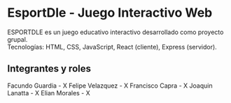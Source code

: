 # EsportDle - Juego Interactivo Web

ESPORTDLE es un juego educativo interactivo desarrollado como proyecto grupal.  
Tecnologías: HTML, CSS, JavaScript, React (cliente), Express (servidor).

## Integrantes y roles
Facundo Guardia  - X
Felipe Velazquez - X
Francisco Capra  - X
Joaquin Lanatta  - X
Elian Morales    - X


